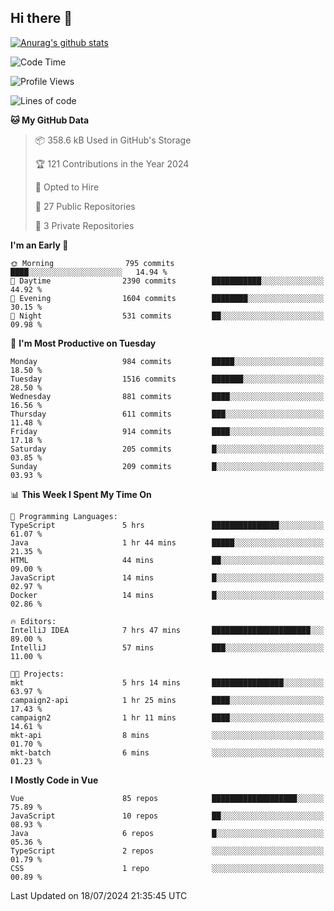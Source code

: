 ## Hi there 👋

[![Anurag's github stats](https://github-readme-stats.vercel.app/api?username=Songwonseok)](https://github.com/anuraghazra/github-readme-stats)



<!--START_SECTION:waka-->
![Code Time](http://img.shields.io/badge/Code%20Time-2%2C927%20hrs-blue)

![Profile Views](http://img.shields.io/badge/Profile%20Views-0-blue)

![Lines of code](https://img.shields.io/badge/From%20Hello%20World%20I%27ve%20Written-34.8%20million%20lines%20of%20code-blue)

**🐱 My GitHub Data** 

> 📦 358.6 kB Used in GitHub's Storage 
 > 
> 🏆 121 Contributions in the Year 2024
 > 
> 💼 Opted to Hire
 > 
> 📜 27 Public Repositories 
 > 
> 🔑 3 Private Repositories 
 > 
**I'm an Early 🐤** 

```text
🌞 Morning                795 commits         ████░░░░░░░░░░░░░░░░░░░░░   14.94 % 
🌆 Daytime                2390 commits        ███████████░░░░░░░░░░░░░░   44.92 % 
🌃 Evening                1604 commits        ████████░░░░░░░░░░░░░░░░░   30.15 % 
🌙 Night                  531 commits         ██░░░░░░░░░░░░░░░░░░░░░░░   09.98 % 
```
📅 **I'm Most Productive on Tuesday** 

```text
Monday                   984 commits         █████░░░░░░░░░░░░░░░░░░░░   18.50 % 
Tuesday                  1516 commits        ███████░░░░░░░░░░░░░░░░░░   28.50 % 
Wednesday                881 commits         ████░░░░░░░░░░░░░░░░░░░░░   16.56 % 
Thursday                 611 commits         ███░░░░░░░░░░░░░░░░░░░░░░   11.48 % 
Friday                   914 commits         ████░░░░░░░░░░░░░░░░░░░░░   17.18 % 
Saturday                 205 commits         █░░░░░░░░░░░░░░░░░░░░░░░░   03.85 % 
Sunday                   209 commits         █░░░░░░░░░░░░░░░░░░░░░░░░   03.93 % 
```


📊 **This Week I Spent My Time On** 

```text
💬 Programming Languages: 
TypeScript               5 hrs               ███████████████░░░░░░░░░░   61.07 % 
Java                     1 hr 44 mins        █████░░░░░░░░░░░░░░░░░░░░   21.35 % 
HTML                     44 mins             ██░░░░░░░░░░░░░░░░░░░░░░░   09.00 % 
JavaScript               14 mins             █░░░░░░░░░░░░░░░░░░░░░░░░   02.97 % 
Docker                   14 mins             █░░░░░░░░░░░░░░░░░░░░░░░░   02.86 % 

🔥 Editors: 
IntelliJ IDEA            7 hrs 47 mins       ██████████████████████░░░   89.00 % 
IntelliJ                 57 mins             ███░░░░░░░░░░░░░░░░░░░░░░   11.00 % 

🐱‍💻 Projects: 
mkt                      5 hrs 14 mins       ████████████████░░░░░░░░░   63.97 % 
campaign2-api            1 hr 25 mins        ████░░░░░░░░░░░░░░░░░░░░░   17.43 % 
campaign2                1 hr 11 mins        ████░░░░░░░░░░░░░░░░░░░░░   14.61 % 
mkt-api                  8 mins              ░░░░░░░░░░░░░░░░░░░░░░░░░   01.70 % 
mkt-batch                6 mins              ░░░░░░░░░░░░░░░░░░░░░░░░░   01.23 % 
```

**I Mostly Code in Vue** 

```text
Vue                      85 repos            ███████████████████░░░░░░   75.89 % 
JavaScript               10 repos            ██░░░░░░░░░░░░░░░░░░░░░░░   08.93 % 
Java                     6 repos             █░░░░░░░░░░░░░░░░░░░░░░░░   05.36 % 
TypeScript               2 repos             ░░░░░░░░░░░░░░░░░░░░░░░░░   01.79 % 
CSS                      1 repo              ░░░░░░░░░░░░░░░░░░░░░░░░░   00.89 % 
```




 Last Updated on 18/07/2024 21:35:45 UTC
<!--END_SECTION:waka-->
